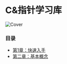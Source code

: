 # C&指针学习库
![Cover](https://img.alicdn.com/imgextra/i2/1996134523/O1CN01yNfvMl1jHaAPBZbn1_!!0-item_pic.jpg_430x430q90.jpg)

### 目录
- [第1章：快速入手](https://github.com/RosterMouch/C_and_Poiner/tree/master/chap1)
- [第二章：基本概念](https://github.com/RosterMouch/C_and_Poiner/tree/master/chap2)